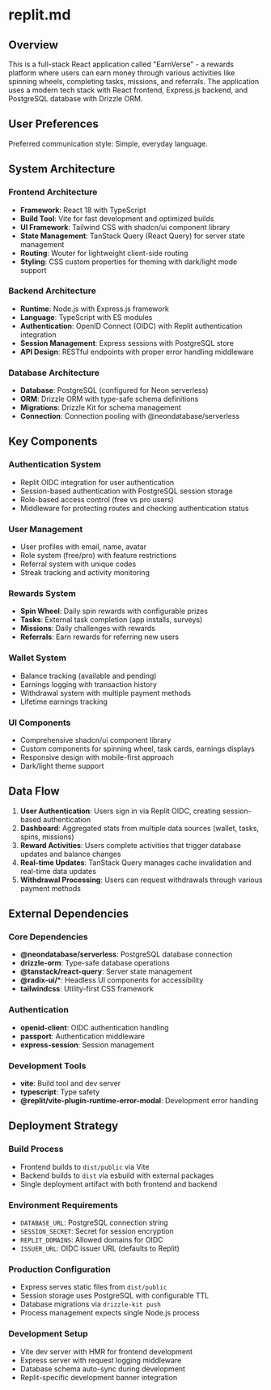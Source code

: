 # replit.md

## Overview

This is a full-stack React application called "EarnVerse" - a rewards platform where users can earn money through various activities like spinning wheels, completing tasks, missions, and referrals. The application uses a modern tech stack with React frontend, Express.js backend, and PostgreSQL database with Drizzle ORM.

## User Preferences

Preferred communication style: Simple, everyday language.

## System Architecture

### Frontend Architecture
- **Framework**: React 18 with TypeScript
- **Build Tool**: Vite for fast development and optimized builds
- **UI Framework**: Tailwind CSS with shadcn/ui component library
- **State Management**: TanStack Query (React Query) for server state management
- **Routing**: Wouter for lightweight client-side routing
- **Styling**: CSS custom properties for theming with dark/light mode support

### Backend Architecture
- **Runtime**: Node.js with Express.js framework
- **Language**: TypeScript with ES modules
- **Authentication**: OpenID Connect (OIDC) with Replit authentication integration
- **Session Management**: Express sessions with PostgreSQL store
- **API Design**: RESTful endpoints with proper error handling middleware

### Database Architecture
- **Database**: PostgreSQL (configured for Neon serverless)
- **ORM**: Drizzle ORM with type-safe schema definitions
- **Migrations**: Drizzle Kit for schema management
- **Connection**: Connection pooling with @neondatabase/serverless

## Key Components

### Authentication System
- Replit OIDC integration for user authentication
- Session-based authentication with PostgreSQL session storage
- Role-based access control (free vs pro users)
- Middleware for protecting routes and checking authentication status

### User Management
- User profiles with email, name, avatar
- Role system (free/pro) with feature restrictions
- Referral system with unique codes
- Streak tracking and activity monitoring

### Rewards System
- **Spin Wheel**: Daily spin rewards with configurable prizes
- **Tasks**: External task completion (app installs, surveys)
- **Missions**: Daily challenges with rewards
- **Referrals**: Earn rewards for referring new users

### Wallet System
- Balance tracking (available and pending)
- Earnings logging with transaction history
- Withdrawal system with multiple payment methods
- Lifetime earnings tracking

### UI Components
- Comprehensive shadcn/ui component library
- Custom components for spinning wheel, task cards, earnings displays
- Responsive design with mobile-first approach
- Dark/light theme support

## Data Flow

1. **User Authentication**: Users sign in via Replit OIDC, creating session-based authentication
2. **Dashboard**: Aggregated stats from multiple data sources (wallet, tasks, spins, missions)
3. **Reward Activities**: Users complete activities that trigger database updates and balance changes
4. **Real-time Updates**: TanStack Query manages cache invalidation and real-time data updates
5. **Withdrawal Processing**: Users can request withdrawals through various payment methods

## External Dependencies

### Core Dependencies
- **@neondatabase/serverless**: PostgreSQL database connection
- **drizzle-orm**: Type-safe database operations
- **@tanstack/react-query**: Server state management
- **@radix-ui/***: Headless UI components for accessibility
- **tailwindcss**: Utility-first CSS framework

### Authentication
- **openid-client**: OIDC authentication handling
- **passport**: Authentication middleware
- **express-session**: Session management

### Development Tools
- **vite**: Build tool and dev server
- **typescript**: Type safety
- **@replit/vite-plugin-runtime-error-modal**: Development error handling

## Deployment Strategy

### Build Process
- Frontend builds to `dist/public` via Vite
- Backend builds to `dist` via esbuild with external packages
- Single deployment artifact with both frontend and backend

### Environment Requirements
- `DATABASE_URL`: PostgreSQL connection string
- `SESSION_SECRET`: Secret for session encryption
- `REPLIT_DOMAINS`: Allowed domains for OIDC
- `ISSUER_URL`: OIDC issuer URL (defaults to Replit)

### Production Configuration
- Express serves static files from `dist/public`
- Session storage uses PostgreSQL with configurable TTL
- Database migrations via `drizzle-kit push`
- Process management expects single Node.js process

### Development Setup
- Vite dev server with HMR for frontend development
- Express server with request logging middleware
- Database schema auto-sync during development
- Replit-specific development banner integration